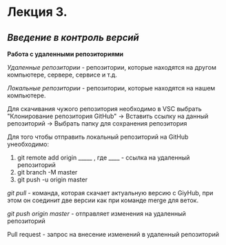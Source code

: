 # Лекция 3.
## *Введение в контроль версий*
**Работа с удаленными репозиториями**

*Удаленные репозитории* - репозитории, которые находятся на другом компьютере, сервере, сервисе и т.д.

*Локальные репозитории* - репозитории, которые находятся на нашем компьютере.

Для скачивания чужого репозитория необходимо в VSC выбрать "Клонирование репозитория GitHub" -> Вставить ссылку на данный репозиторий -> Выбрать папку для сохранения репозитория

Для того чтобы отправить локальный репозиторий на GitHub yнеобходимо:
1. git remote add origin _____ , где ____ - ссылка на удаленный репозиторий
2. git branch -M master
3. git push -u origin master

*git pull* - команда, которая скачает актуальную версию с GiyHub, при этом он соединит две версии как при команде merge для веток.

*git push origin master* - отправляет изменения на удаленный репозиторий

Pull request - запрос на внесение изменений в удаленный репозиторий